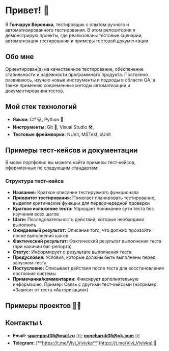 # Привет! 👋

Я **Гончарук Вероника**, тестировщик с опытом ручного и автоматизированного тестирования. В этом репозитории я демонстрирую проекты, где реализованы тестовые сценарии, автоматизация тестирования и примеры тестовой документации.

## Обо мне

Ориентирован(а) на качественное тестирование, обеспечение стабильности и надёжности программного продукта. Постоянно развиваюсь, изучаю новые инструменты и подходы в области QA, а также применяю современные методы автоматизации и документирования тестов.

## Мой стек технологий

- **Языки:** C# 💻, Python 🐍
- **Инструменты:** Git 🔀, Visual Studio 🛠️, 
- **Тестовые фреймворки:** NUnit, MSTest, xUnit

## Примеры тест-кейсов и документации

В моем портфолио вы можете найти примеры тест-кейсов, оформленных по следующим стандартам:

### Структура тест-кейса

- **Название:** Краткое описание тестируемого функционала
- **Приоритет тестирования:** Помогает планировать тестирование, выделяя критические функции для первоочередной проверки
- **Краткое изложение теста:** Упрощает понимание сути теста без изучения всех шагов
- **Шаги:** Последовательность действий, которые необходимо выполнить
- **Ожидаемый результат:** Описание того, что должно произойти после выполнения шагов
- **Фактический результат:** Фактический результат выполнения теста (при наличии баг-репорта)
- **Статус:** Информирует о результате выполнения теста
- **Предусловия:** Условия, которые должны быть выполнены перед запуском теста
- **Постусловие:** Описывает действия после теста для восстановления состояния системы
- **Примечания/комментарии:** Фиксирует дополнительную информацию. Пример: Связь с другими тест-кейсами (например: «Зависит от теста «Авторизация»)


## Примеры проектов 👨‍💻



## Контакты 📞

- **Email:** [**sparepost05@mail.ru**](mailto:sparepost05@mail.ru) ✉️; [**goncharuk05@vk.com**](mailto:goncharuk05@vk.com) ✉️
- **Telegram:** [**https://t.me/Vivi_Vivivka**](https://t.me/Vivi_Vivivka) 💬
